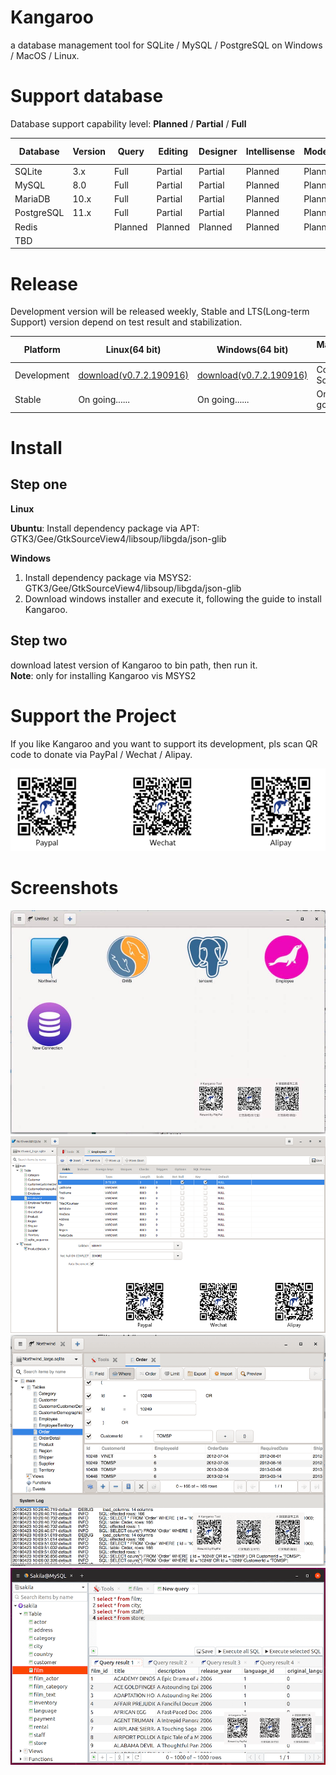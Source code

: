 # Kangaroo
a database management tool for SQLite / MySQL / PostgreSQL on Windows / MacOS / Linux.

# Support database
Database support capability level: __Planned__ / __Partial__ / __Full__

| Database       | Version   | Query     | Editing   | Designer    | Intellisense | Modeling | Export/Import | Data Sync | 
|----------------|-----------|-----------|-----------|-------------|--------------|----------|---------------|-----------|
| SQLite         | 3.x       | Full      | Partial   | Partial     | Planned      | Planned  | Partial       | Planned   |
| MySQL          | 8.0       | Full      | Partial   | Partial     | Planned      | Planned  | Partial       | Planned   |
| MariaDB        | 10.x      | Full      | Partial   | Partial     | Planned      | Planned  | Partial       | Planned   |
| PostgreSQL     | 11.x      | Full      | Partial   | Partial     | Planned      | Planned  | Partial       | Planned   |
| Redis          |           | Planned   | Planned   | Planned     | Planned      | Planned  | Planned       | Planned   |
| TBD            |           |           |           |             |              |          |               |           |



# Release
Development version will be released weekly, Stable and LTS(Long-term Support) version depend on test result and stabilization.

| Platform | Linux(64 bit)  | Windows(64 bit) | MacOS(64 bit)  |
|----------|----------------|-----------------|----------------|
| Development | [download(v0.7.2.190916)](https://dbkangaroo.github.io/download/) | [download(v0.7.2.190916)](https://dbkangaroo.github.io/download/) | Comming Soon! |
| Stable   | On going...... | On going......  | On going...... |


# Install
## Step one
__Linux__

__Ubuntu__: Install dependency package via APT: GTK3/Gee/GtkSourceView4/libsoup/libgda/json-glib


__Windows__
1. Install dependency package via MSYS2: GTK3/Gee/GtkSourceView4/libsoup/libgda/json-glib
2. Download windows installer and execute it, following the guide to install Kangaroo.

## Step two
download latest version of Kangaroo to bin path, then run it.<br/>
__Note__: only for installing Kangaroo vis MSYS2


# Support the Project
If you like Kangaroo and you want to support its development, pls scan QR code to donate via PayPal / Wechat / Alipay.

![Support project](./images/pay_wide.png)

# Screenshots
![Start page](./images/kangaroo-01.jpg)
![Table designer](./images/kangaroo-04.png)
![Open table](./images/kangaroo-02.png)
![Query data](./images/kangaroo-03.png)
